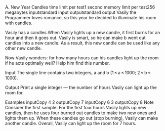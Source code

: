 A. New Year Candles
time limit per test1 second
memory limit per test256 megabytes
inputstandard input
outputstandard output
Vasily the Programmer loves romance, so this year he decided to illuminate his room with candles.

Vasily has a candles.When Vasily lights up a new candle, it first burns for an hour and then it goes out. Vasily is smart, so he can make b went out candles into a new candle. As a result, this new candle can be used like any other new candle.

Now Vasily wonders: for how many hours can his candles light up the room if he acts optimally well? Help him find this number.

Input
The single line contains two integers, a and b (1 ≤ a ≤ 1000; 2 ≤ b ≤ 1000).

Output
Print a single integer — the number of hours Vasily can light up the room for.

Examples
inputCopy
4 2
outputCopy
7
inputCopy
6 3
outputCopy
8
Note
Consider the first sample. For the first four hours Vasily lights up new candles, then he uses four burned out candles to make two new ones and lights them up. When these candles go out (stop burning), Vasily can make another candle. Overall, Vasily can light up the room for 7 hours.

